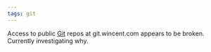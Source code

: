 ```yaml
---
tags: git
---
```


Access to public [Git](/wiki/Git) repos at git.wincent.com appears to be broken. Currently investigating why.
